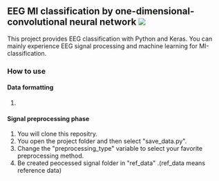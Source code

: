 ## EEG MI classification by one-dimensional-convolutional neural network <img src="https://img.shields.io/badge/-Python-F9DC3E.svg?logo=python&style=flat">
This project provides EEG classification with Python and Keras.
You can mainly experience EEG signal processing and machine learning for MI-classification.

### How to use
#### Data formatting
1. 

#### Signal preprocessing phase
1. You will clone this repositry. 
2. You open the project folder and then select "save_data.py".
3. Change the "preprocessing_type" variable to select your favorite preprocessing method.
4. Be created peocessed signal folder in "ref_data" .(ref_data means reference data)

#### 
